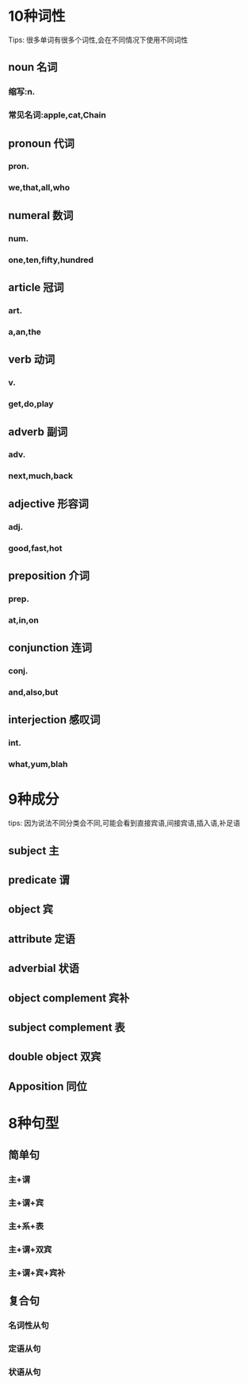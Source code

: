 # 10种词性

Tips: 很多单词有很多个词性,会在不同情况下使用不同词性

## noun 名词

### 缩写:n.

### 常见名词:apple,cat,Chain

## pronoun 代词

### pron.

### we,that,all,who



## numeral 数词

### num.

### one,ten,fifty,hundred



## article 冠词

### art.

### a,an,the

## verb 动词

### v.

### get,do,play



## adverb 副词

### adv.

### next,much,back



## adjective 形容词

### adj.

### good,fast,hot



## preposition 介词

### prep.

### at,in,on



## conjunction 连词

### conj.

### and,also,but



## interjection 感叹词

### int.

### what,yum,blah

# 9种成分

tips: 因为说法不同分类会不同,可能会看到直接宾语,间接宾语,插入语,补足语



## subject 主



## predicate 谓



## object 宾



## attribute 定语



## adverbial 状语



## object complement 宾补



## subject complement 表



## double object 双宾



## Apposition 同位





# 8种句型

## 简单句

### 主+谓

### 主+谓+宾

### 主+系+表

### 主+谓+双宾

### 主+谓+宾+宾补

## 复合句

### 名词性从句

### 定语从句

### 状语从句